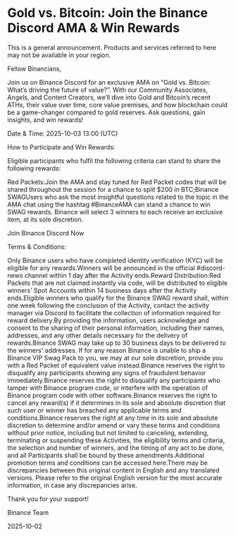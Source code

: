 # Gold vs. Bitcoin: Join the Binance Discord AMA & Win Rewards

This is a general announcement. Products and services referred to here may not be available in your region.

Fellow Binancians,

Join us on Binance Discord for an exclusive AMA on “Gold vs. Bitcoin: What’s driving the future of value?”.  With our Community Associates, Angels, and Content Creators, we’ll dive into Gold and Bitcoin’s recent ATHs, their value over time, core value premises, and how blockchain could be a game-changer compared to gold reserves. Ask questions, gain insights, and win rewards!

Date & Time: 2025-10-03 13:00 (UTC) 

How to Participate and Win Rewards:

Eligible participants who fulfil the following criteria can stand to share the following rewards:

Red Packets:Join the AMA and stay tuned for Red Packet codes that will be shared throughout the session for a chance to split $200 in BTC;Binance SWAGUsers who ask the most insightful questions related to the topic in the AMA chat using the hashtag #BinanceAMA can stand a chance to win SWAG rewards. Binance will select 3 winners to each receive an exclusive item, at its sole discretion. 

Join Binance Discord Now

Terms & Conditions:

Only Binance users who have completed identity verification (KYC) will be eligible for any rewards.Winners will be announced in the official #discord-news channel within 1 day after the Activity ends.Reward Distribution:Red Packets that are not claimed instantly via code, will be distributed to eligible winners’ Spot Accounts within 14 business days after the Activity ends.Eligible winners who qualify for the Binance SWAG reward shall, within one week following the conclusion of the Activity, contact the activity manager via Discord to facilitate the collection of information required for reward delivery.By providing the information, users acknowledge and consent to the sharing of their personal information, including their names, addresses, and any other details necessary for the delivery of rewards.Binance SWAG may take up to 30 business days to be delivered to the winners' addresses. If for any reason Binance is unable to ship a Binance VIP Swag Pack to you, we may at our sole discretion, provide you with a Red Packet of equivalent value instead.Binance reserves the right to disqualify any participants showing any signs of fraudulent behavior immediately.Binance reserves the right to disqualify any participants who tamper with Binance program code, or interfere with the operation of Binance program code with other software.Binance reserves the right to cancel any reward(s) if it determines in its sole and absolute discretion that such user or winner has breached any applicable terms and conditions.Binance reserves the right at any time in its sole and absolute discretion to determine and/or amend or vary these terms and conditions without prior notice, including but not limited to canceling, extending, terminating or suspending these Activities, the eligibility terms and criteria, the selection and number of winners, and the timing of any act to be done, and all Participants shall be bound by these amendments.Additional promotion terms and conditions can be accessed here.There may be discrepancies between this original content in English and any translated versions. Please refer to the original English version for the most accurate information, in case any discrepancies arise.

Thank you for your support!

Binance Team

2025-10-02